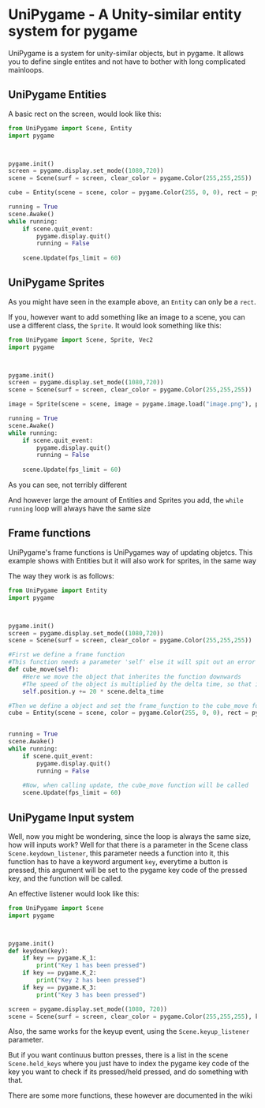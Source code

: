 # UniPygame - A Unity-similar entity system for pygame
UniPygame is a system for unity-similar objects, but in pygame.
It allows you to define single entites and not have to bother with long complicated mainloops. 


## UniPygame Entities
A basic rect on the screen, would look like this:
```python
from UniPygame import Scene, Entity
import pygame



pygame.init()
screen = pygame.display.set_mode((1080,720))
scene = Scene(surf = screen, clear_color = pygame.Color(255,255,255))

cube = Entity(scene = scene, color = pygame.Color(255, 0, 0), rect = pygame.Rect(100,100,100,100))

running = True
scene.Awake()
while running:
    if scene.quit_event:
        pygame.display.quit()
        running = False
    
    scene.Update(fps_limit = 60)
```

## UniPygame Sprites
As you might have seen in the example above, an ``Entity`` can only be a ``rect``.

If you, however want to add something like an image to a scene, you can use a different class, the ``Sprite``. It would look something like this:
```python
from UniPygame import Scene, Sprite, Vec2
import pygame



pygame.init()
screen = pygame.display.set_mode((1080,720))
scene = Scene(surf = screen, clear_color = pygame.Color(255,255,255))

image = Sprite(scene = scene, image = pygame.image.load("image.png"), position = Vec2(100,100))

running = True
scene.Awake()
while running:
    if scene.quit_event:
        pygame.display.quit()
        running = False
    
    scene.Update(fps_limit = 60)
```
As you can see, not terribly different

And however large the amount of Entities and Sprites you add, the ```while running``` loop will always have the same size

## Frame functions
UniPygame's frame functions is UniPygames way of updating objetcs.
This example shows with Entities but it will also work for sprites, in the same way

The way they work is as follows:
```python
from UniPygame import Entity
import pygame



pygame.init()
screen = pygame.display.set_mode((1080,720))
scene = Scene(surf = screen, clear_color = pygame.Color(255,255,255))

#First we define a frame function
#This function needs a parameter 'self' else it will spit out an error
def cube_move(self):
    #Here we move the object that inherites the function downwards
    #The speed of the object is multiplied by the delta time, so that it always moves by the same amount whatever the fps is
    self.position.y += 20 * scene.delta_time

#Then we define a object and set the frame_function to the cube_move function
cube = Entity(scene = scene, color = pygame.Color(255, 0, 0), rect = pygame.Rect(100,100,100,100), frame_function = cube_move)


running = True
scene.Awake()
while running:
    if scene.quit_event:
        pygame.display.quit()
        running = False
    
    #Now, when calling update, the cube_move function will be called
    scene.Update(fps_limit = 60)
```

## UniPygame Input system
Well, now you might be wondering, since the loop is always the same size, how will inputs work?
Well for that there is a parameter in the Scene class ``Scene.keydown_listener``, this parameter needs a function into it, this function has to have a keyword argument ``key``, everytime a button is pressed, this argument will be set to the pygame key code of the pressed key, and the function will be called.

An effective listener would look like this:
```python
from UniPygame import Scene
import pygame



pygame.init()
def keydown(key):
    if key == pygame.K_1:
        print("Key 1 has been pressed")
    if key == pygame.K_2:
        print("Key 2 has been pressed")
    if key == pygame.K_3:
        print("Key 3 has been pressed")

screen = pygame.display.set_mode((1080, 720))
scene = Scene(surf = screen, clear_color = pygame.Color(255,255,255), keydown_listener = keydown)
```
Also, the same works for the keyup event, using the ``Scene.keyup_listener`` parameter.

But if you want continuus button presses, there is a list in the scene ``Scene.held_keys`` where you just have to index the pygame key code of the key you want to check if its pressed/held pressed, and do something with that.



There are some more functions, these however are documented in the wiki